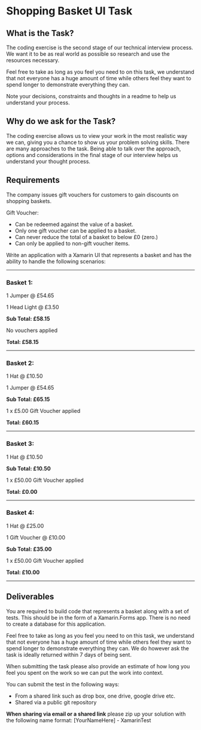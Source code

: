 # Shopping Basket UI Task

## What is the Task?
The coding exercise is the second stage of our technical interview process. We want it to be as real world as possible so research and use the resources necessary. 

Feel free to take as long as you feel you need to on this task, we understand that not everyone has a huge amount of time while others feel they want to spend longer to demonstrate everything they can. 

Note your decisions, constraints and thoughts in a readme to help us understand your process.

## Why do we ask for the Task?

The coding exercise allows us to view your work in the most realistic way we can, giving you a chance to show us your problem solving skills. There are many approaches to the task. Being able to talk over the approach, options and considerations in the final stage of our interview helps us understand your thought process.

## Requirements
The company issues gift vouchers for customers to gain discounts on shopping baskets. 

Gift Voucher:
- Can be redeemed against the value of a basket. 
- Only one gift voucher can be applied to a basket. 
- Can never reduce the total of a basket to below £0 (zero.)
- Can only be applied to non-gift voucher items.

Write an application with a Xamarin UI that represents a basket and has the ability to handle the following scenarios:


---

### Basket 1:

1 Jumper @ £54.65

1 Head Light @ £3.50

**Sub Total: £58.15**

No vouchers applied

**Total: £58.15**

---

### Basket 2:

1 Hat @ £10.50

1 Jumper @ £54.65

**Sub Total: £65.15**

1 x £5.00 Gift Voucher applied

**Total: £60.15**

---

### Basket 3:

1 Hat @ £10.50

**Sub Total: £10.50**

1 x £50.00 Gift Voucher applied

**Total: £0.00**

---

### Basket 4:

1 Hat @ £25.00

1 Gift Voucher @ £10.00

**Sub Total: £35.00**

1 x £50.00 Gift Voucher applied

**Total: £10.00**

---

## Deliverables
You are required to build code that represents a basket along with a set of tests. This should be in the form of a Xamarin.Forms app. There is no need to create a database for this application.

Feel free to take as long as you feel you need to on this task, we understand that not everyone has a huge amount of time while others feel they want to spend longer to demonstrate everything they can.  We do however ask the task is ideally returned within 7 days of being sent.

When submitting the task please also provide an estimate of how long you feel you spent on the work so we can put the work into context.

You can submit the test in the following ways:
- From a shared link such as drop box, one drive, google drive etc. 
- Shared via a public git repository 

**When sharing via email or a shared link** please zip up your solution with the following name format: [YourNameHere] - XamarinTest
